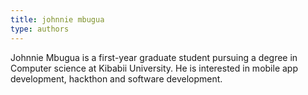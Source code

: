 ```yaml
---
title: johnnie mbugua
type: authors
---
```

Johnnie Mbugua is a first-year graduate student pursuing a degree in Computer science at Kibabii University. He is interested in mobile app development, hackthon and software development.
